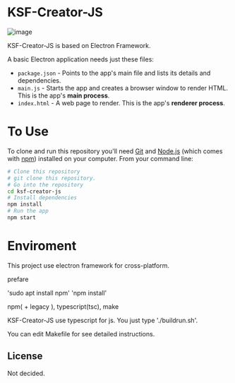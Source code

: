 # KSF-Creator-JS


![image](https://user-images.githubusercontent.com/3623889/27535448-d3c98d5a-5aa5-11e7-857e-74655307ef2b.png)


KSF-Creator-JS is based on Electron Framework.

A basic Electron application needs just these files:

- `package.json` - Points to the app's main file and lists its details and dependencies.
- `main.js` - Starts the app and creates a browser window to render HTML. This is the app's **main process**.
- `index.html` - A web page to render. This is the app's **renderer process**.

# To Use

To clone and run this repository you'll need [Git](https://git-scm.com) and [Node.js](https://nodejs.org/en/download/) (which comes with [npm](http://npmjs.com)) installed on your computer. From your command line:

```bash
# Clone this repository
# git clone this repository. 
# Go into the repository
cd ksf-creator-js
# Install dependencies
npm install
# Run the app
npm start
```

# Enviroment

This project use electron framework for cross-platform.

prefare

'sudo apt install npm' 
'npm install'


npm( + legacy ), typescript(tsc), make

KSF-Creator-JS use typescript for js. You just type './buildrun.sh'.

You can edit Makefile for see detailed instructions.


## License


Not decided.


